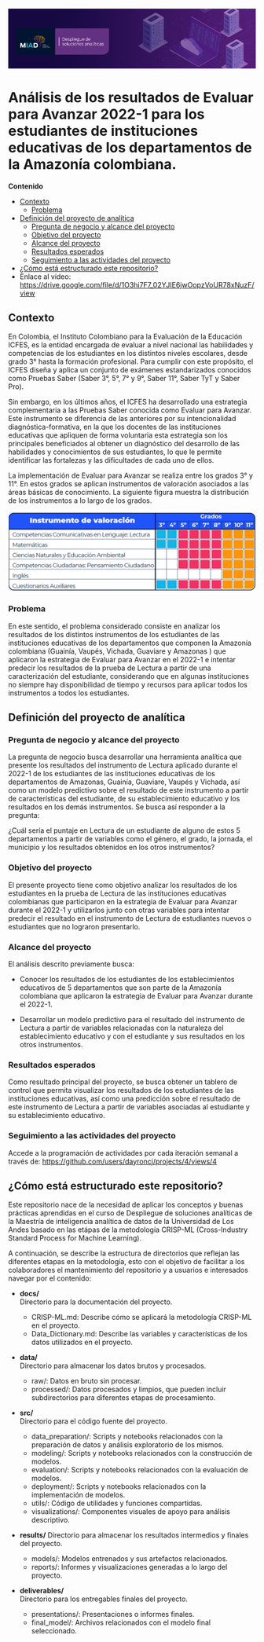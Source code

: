 ![Alt text](docs/imgs/header.png)

# Análisis de los resultados de Evaluar para Avanzar 2022-1 para los estudiantes de instituciones educativas de los departamentos de la Amazonía colombiana.

**Contenido**  
- [Contexto](#Contexto)
  - [Problema](#Problema)
- [Definición del proyecto de analítica](#Definicion)
  - [Pregunta de negocio y alcance del proyecto](#Pregunta)
  - [Objetivo del proyecto](#Objetivo)
  - [Alcance del proyecto](#Alcance)
  - [Resultados esperados](#Resultados)
  - [Seguimiento a las actividades del proyecto](#Seguimiento)
- [¿Cómo está estructurado este repositorio?](#Estructura)
- Enlace al video: https://drive.google.com/file/d/1O3hi7F7_02YJIE6jwOopzVoUR78xNuzF/view

## Contexto<a name="Contexto"></a>
En Colombia, el Instituto Colombiano para la Evaluación de la Educación ICFES, es la entidad encargada de evaluar a nivel nacional las habilidades y competencias de los estudiantes en los distintos niveles escolares, desde grado 3° hasta la formación profesional. Para cumplir con este propósito, el ICFES diseña y aplica un conjunto de exámenes estandarizados conocidos como Pruebas Saber (Saber 3°, 5°, 7° y 9°, Saber 11°, Saber TyT y Saber Pro).

Sin embargo, en los últimos años, el ICFES ha desarrollado una estrategia complementaria a las Pruebas Saber conocida como Evaluar para Avanzar. Este instrumento se diferencia de las anteriores por su intencionalidad diagnóstica-formativa, en la que los docentes de las instituciones educativas que apliquen de forma voluntaria esta estrategia son los principales beneficiados al obtener un diagnóstico del desarrollo de las habilidades y conocimientos de sus estudiantes, lo que le permite identificar las fortalezas y las dificultades de cada uno de ellos.

La implementación de Evaluar para Avanzar se realiza entre los grados 3° y 11°. En estos grados se aplican instrumentos de valoración asociados a las áreas básicas de conocimiento. La siguiente figura muestra la distribución de los instrumentos a lo largo de los grados.

![Alt text](docs/imgs/Fig1.png)


### Problema<a name="Problema"></a>
En este sentido, el problema considerado consiste en analizar los resultados de los distintos instrumentos de los estudiantes de las instituciones educativas de los departamentos que componen la Amazonía colombiana (Guainía, Vaupés, Vichada, Guaviare y Amazonas ) que aplicaron la estrategia de Evaluar para Avanzar en el 2022-1 e intentar predecir los resultados de la prueba de Lectura a partir de una caracterización del estudiante, considerando que en algunas instituciones no siempre hay disponibilidad de tiempo y recursos para aplicar todos los instrumentos a todos los estudiantes.

## Definición del proyecto de analítica<a name="Definición"></a>
### Pregunta de negocio y alcance del proyecto<a name="Pregunta"></a>

La pregunta de negocio busca desarrollar una herramienta analítica que presente los resultados del instrumento de Lectura aplicado durante el 2022-1 de los estudiantes de las instituciones educativas de los departamentos de Amazonas, Guainía, Guaviare, Vaupés y Vichada, así como un modelo predictivo sobre el resultado de este instrumento a partir de características del estudiante, de su establecimiento educativo y los resultados en los demás instrumentos. Se busca así responder a la pregunta:

¿Cuál sería el puntaje en Lectura de un estudiante de alguno de estos 5 departamentos a partir de variables como el género, el grado, la jornada, el municipio y los resultados obtenidos en los otros instrumentos?

### Objetivo del proyecto<a name="Objetivo"></a>

El presente proyecto tiene como objetivo analizar los resultados de los estudiantes en la prueba de Lectura de las instituciones educativas colombianas que participaron en la estrategia de Evaluar para Avanzar durante el 2022-1 y utilizarlos junto con otras variables para intentar predecir el resultado en el instrumento de Lectura de estudiantes nuevos o estudiantes que no lograron presentarlo.

### Alcance del proyecto<a name="Alcance"></a>

El análisis descrito previamente busca:

- Conocer los resultados de los estudiantes de los establecimientos educativos de 5 departamentos que son parte de la Amazonía colombiana que aplicaron la estrategia de Evaluar para Avanzar durante el 2022-1.

- Desarrollar un modelo predictivo para el resultado del instrumento de Lectura a partir de variables relacionadas con la naturaleza del establecimiento educativo y con el estudiante y sus resultados en los otros instrumentos.

### Resultados esperados<a name="Resultados"></a>

Como resultado principal del proyecto, se busca obtener un tablero de control que permita visualizar los resultados de los estudiantes de las instituciones educativas, así como una predicción sobre el resultado de este instrumento de Lectura a partir de variables asociadas al estudiante y su establecimiento educativo.

### Seguimiento a las actividades del proyecto<a name="Seguimiento"></a>
Accede a la programación de actividades por cada iteración semanal a través de: https://github.com/users/dayroncj/projects/4/views/4

## ¿Cómo está estructurado este repositorio?<a name="Estructura"></a>

Este repositorio nace de la necesidad de aplicar los conceptos y buenas prácticas aprendidas en el curso de Despliegue de soluciones analíticas de la Maestría de inteligencia analítica de datos de la Universidad de Los Andes basado en las etápas de la metodología CRISP-ML (Cross-Industry Standard Process for Machine Learning).

A continuación, se describe la estructura de directorios que reflejan las diferentes etapas en la metodología, esto con el objetivo de facilitar a los colaboradores el mantenimiento del repositorio y a usuarios e interesados navegar por el contenido:

- **docs/**  
  Directorio para la documentación del proyecto. 
   - CRISP-ML.md: Describe cómo se aplicará la metodología CRISP-ML en el proyecto.
   - Data_Dictionary.md: Describe las variables y características de los datos utilizados en el proyecto.

- **data/**  
  Directorio para almacenar los datos brutos y procesados.
   - raw/: Datos en bruto sin procesar.
   - processed/: Datos procesados y limpios, que pueden incluir subdirectorios para diferentes etapas de procesamiento.

- **src/**  
  Directorio para el código fuente del proyecto.
   - data_preparation/: Scripts y notebooks relacionados con la preparación de datos y análisis exploratorio de los mismos.
   - modeling/: Scripts y notebooks relacionados con la construcción de modelos.
   - evaluation/: Scripts y notebooks relacionados con la evaluación de modelos.
   - deployment/: Scripts y notebooks relacionados con la implementación de modelos.
   - utils/: Código de utilidades y funciones compartidas.
   - visualizations/: Componentes visuales de apoyo para análisis descriptivo.

- **results/**
  Directorio para almacenar los resultados intermedios y finales del proyecto.
   - models/: Modelos entrenados y sus artefactos relacionados.
   - reports/: Informes y visualizaciones generadas a lo largo del proyecto.

- **deliverables/**  
  Directorio para los entregables finales del proyecto.
   - presentations/: Presentaciones o informes finales.
   - final_model/: Archivos relacionados con el modelo final seleccionado.
